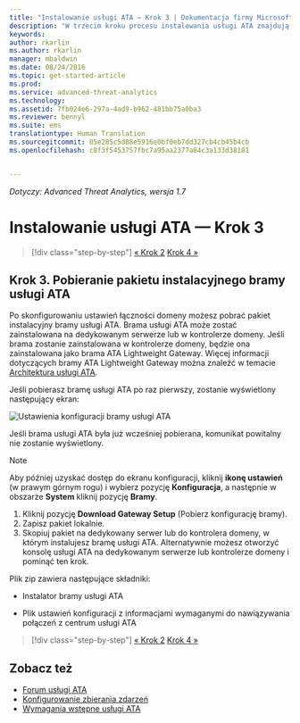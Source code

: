 ```yaml
---
title: "Instalowanie usługi ATA — Krok 3 | Dokumentacja firmy Microsoft"
description: "W trzecim kroku procesu instalowania usługi ATA znajdują się informacje ułatwiające pobranie pakietu instalacyjnego bramy usługi ATA."
keywords: 
author: rkarlin
ms.author: rkarlin
manager: mbaldwin
ms.date: 08/24/2016
ms.topic: get-started-article
ms.prod: 
ms.service: advanced-threat-analytics
ms.technology: 
ms.assetid: 7fb024e6-297a-4ad9-b962-481bb75a0ba3
ms.reviewer: bennyl
ms.suite: ems
translationtype: Human Translation
ms.sourcegitcommit: 85e285c5d88e5916e0bf0eb7dd327cb4cb45b4cb
ms.openlocfilehash: c8f3f5453757fbc7a95aa2377a84c3a133d38181


---
```


*Dotyczy: Advanced Threat Analytics, wersja 1.7*



# <a name="install-ata---step-3"></a>Instalowanie usługi ATA — Krok 3

>[!div class="step-by-step"]
[« Krok 2](install-ata-step2.md)
[Krok 4 »](install-ata-step4.md)

## <a name="step-3-download-the-ata-gateway-setup-package"></a>Krok 3. Pobieranie pakietu instalacyjnego bramy usługi ATA
Po skonfigurowaniu ustawień łączności domeny możesz pobrać pakiet instalacyjny bramy usługi ATA. Brama usługi ATA może zostać zainstalowana na dedykowanym serwerze lub w kontrolerze domeny. Jeśli brama zostanie zainstalowana w kontrolerze domeny, będzie ona zainstalowana jako brama ATA Lightweight Gateway. Więcej informacji dotyczących bramy ATA Lightweight Gateway można znaleźć w temacie [Architektura usługi ATA](/advanced-threat-analytics/plan-design/ata-architecture). 

Jeśli pobierasz bramę usługi ATA po raz pierwszy, zostanie wyświetlony następujący ekran:

![Ustawienia konfiguracji bramy usługi ATA](media/ATA_1.7-welcome-download-gateway.PNG)

Jeśli brama usługi ATA była już wcześniej pobierana, komunikat powitalny nie zostanie wyświetlony.

> [!NOTE] 
> Aby później uzyskać dostęp do ekranu konfiguracji, kliknij **ikonę ustawień** (w prawym górnym rogu) i wybierz pozycję **Konfiguracja**, a następnie w obszarze **System** kliknij pozycję **Bramy**.  

1.  Kliknij pozycję **Download Gateway Setup** (Pobierz konfigurację bramy).
2.  Zapisz pakiet lokalnie.
3.  Skopiuj pakiet na dedykowany serwer lub do kontrolera domeny, w którym instalujesz bramę usługi ATA. Alternatywnie możesz otworzyć konsolę usługi ATA na dedykowanym serwerze lub kontrolerze domeny i pominąć ten krok.

Plik zip zawiera następujące składniki:

-   Instalator bramy usługi ATA

-   Plik ustawień konfiguracji z informacjami wymaganymi do nawiązywania połączeń z centrum usługi ATA


>[!div class="step-by-step"]
[« Krok 2](install-ata-step2.md)
[Krok 4 »](install-ata-step4.md)

## <a name="see-also"></a>Zobacz też

- [Forum usługi ATA](https://social.technet.microsoft.com/Forums/security/home?forum=mata)
- [Konfigurowanie zbierania zdarzeń](configure-event-collection.md)
- [Wymagania wstępne usługi ATA](/advanced-threat-analytics/plan-design/ata-prerequisites)



<!--HONumber=Jan17_HO1-->


